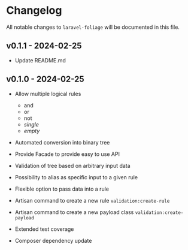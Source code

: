 # Changelog

All notable changes to `laravel-foliage` will be documented in this file.

## v0.1.1 - 2024-02-25

- Update README.md

## v0.1.0 - 2024-02-25

- Allow multiple logical rules
  
  - and
  - or
  - not
  - *single*
  - *empty*
  
- Automated conversion into binary tree
  
- Provide Facade to provide easy to use API
  
- Validation of tree based on arbitrary input data
  
- Possibility to alias as specific input to a given rule
  
- Flexible option to pass data into a rule
  
- Artisan command to create a new rule `validation:create-rule`
  
- Artisan command to create a new payload class `validation:create-payload`
  
- Extended test coverage
  
- Composer dependency update
  
